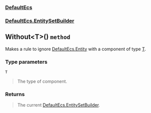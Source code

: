### [DefaultEcs](./DefaultEcs.md 'DefaultEcs')
### [DefaultEcs.EntitySetBuilder](./DefaultEcs-EntitySetBuilder.md 'DefaultEcs.EntitySetBuilder')
## Without&lt;T&gt;() `method`
Makes a rule to ignore [DefaultEcs.Entity](./DefaultEcs-Entity.md 'DefaultEcs.Entity') with a component of type [T](#DefaultEcs-EntitySetBuilder-Without-T-()-T 'DefaultEcs.EntitySetBuilder.Without&lt;T&gt;().T').
### Type parameters

<a name='DefaultEcs-EntitySetBuilder-Without-T-()-T'></a>
`T`
>The type of component.
### Returns
>The current [DefaultEcs.EntitySetBuilder](./DefaultEcs-EntitySetBuilder.md 'DefaultEcs.EntitySetBuilder').
